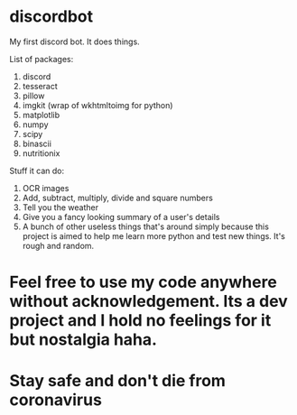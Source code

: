 # discordbot
My first discord bot. It does things.

List of packages:
1. discord
2. tesseract
3. pillow
4. imgkit (wrap of wkhtmltoimg for python)
5. matplotlib
6. numpy
7. scipy
8. binascii
9. nutritionix

Stuff it can do:
1. OCR images
2. Add, subtract, multiply, divide and square numbers
3. Tell you the weather
4. Give you a fancy looking summary of a user's details
5. A bunch of other useless things that's around simply because this project is aimed to help me learn more python and test new things. It's rough and random.

# Feel free to use my code anywhere without acknowledgement. Its a dev project and I hold no feelings for it but nostalgia haha.

# Stay safe and don't die from coronavirus

